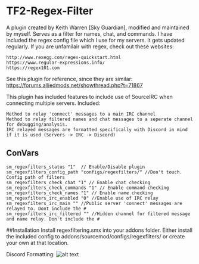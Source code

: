 # TF2-Regex-Filter
A plugin created by Keith Warren [Sky Guardian], modified and maintained by myself. 
Serves as a filter for names, chat, and commands. 
I have included the regex config file  which I use for my servers. It gets updated regularly.
If you are unfamilair with regex, check out  these websites: 
```
http://www.rexegg.com/regex-quickstart.html
https://www.regular-expressions.info/
https://regex101.com
```

See this plugin for reference, since they are similar: https://forums.alliedmods.net/showthread.php?t=71867

This plugin has included features to include use of SourceIRC when connecting multiple servers.
  Included: 
 ```
Method to relay 'connect' messages to a main IRC channel
Method to relay filtered names and chat messages to a seperate channel for debugging/analysis.
IRC relayed messages are formatted specifically with Discord in mind if it is used (Servers -> IRC -> Discord)
```

## ConVars
```
sm_regexfilters_status "1"  // Enable/Disable plugin
sm_regexfilters_config_path "configs/regexfilters/" //Don't touch. Config path of filters
sm_regexfilters_check_chat "1" // Enable chat checking
sm_regexfilters_check_commands "1" // Enable command checking
sm_regexfilters_check_names "1" // Enable name checking
sm_regexfilters_irc_enabled "0" //Enable use of IRC relay
sm_regexfilters_irc_main "" //Public server 'connect' messages are relayed to. Dont include the #
sm_regexfilters_irc_filtered "" //Hidden channel for filtered message and name relay. Don't include the #

```
##Installation
Install regexfiltering.smx into your addons folder.
Either install the included config to addons/sourcemod/configs/regexfilters/
  or create your own at that location.

Discord Formatting:
![alt text](https://i.imgur.com/WhD5wUh.png)
